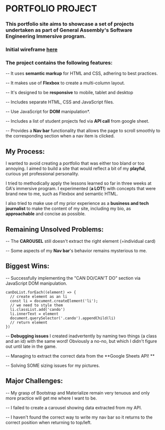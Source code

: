 # PORTFOLIO PROJECT

### This portfolio site aims to showcase a set of projects undertaken as part of General Assembly's **Software Engineering Immersive** program.


### Initial wireframe [here](https://lh3.googleusercontent.com/LBYm6RIwS6_VatbO9yWSTBSbD7jqfwvOWmnzL2b6U2JHUf3XEX-Uh5T2S6IVBwueYesCK6LrEO58_GQtZUUTD5uwxGjxyIj_hwJULfWq2n-IXQ1vWhLzaWNbaMw8Z_GjUjICjB-iXru1unMS_2LvNSagGobaXQfP36xXeInkqmVPtHd0YnVFcGE1TdAs0El6LiNh6Y9fcJ_5YqY5iilUYSy_hn6nywjOs2ywxRtExR5rFZwoF7DcEU6s276lwSCVbCgjIOE1b76NQ6II_1yabfiPR1FfAvu6y9BPGZMEsV8Ik_mBo_6AWOMIzS0s2lcb6ygoNa9G4Gxo4BgxsotGdyY1PW5TyJRuIFBsedI3zGgAr1LaDeGS00QngAYETzSnDGvjDD_aXR3vs6xeiui36l5hQT5-xod7RfWSRLBri4yCgdLYMBMvx4_ack6C8eBsdFzCy2CTNBI7gnW5DtSzOUo6aqv5NbTT02Xngt4wN8-an5pK-tfeOfkq7HCNBXc9i1JgEtXd8c3xsVGBG7nUF-Hx0zVvxs_w2zcnD5gTTF-85QxFpjyog4UEAs3us-Z9Q3JhX6Lz2eAJEYFjiTOwrcl_uYaB2UDe9nPaCUSMn35fGAdbItnzTpN_MAqzhgzV0_oCgGmGiKr6I22XvJBCTuUKWFqVx_5F=s250-k-rw-no)


### The project contains the following features:

-- It uses **semantic markup** for HTML and CSS, adhering to best practices.

-- It makes use of **Flexbox** to create a multi-column layout.

-- It's designed to be **responsive** to mobile, tablet and desktop

-- Includes separate HTML, CSS and JavaScript files.

-- Use JavaScript for **DOM** manipulation*.

-- Includes a list of student projects fed via **API call** from google sheet.

-- Provides a **Nav bar** functionality that allows the page to scroll smoothly to the corresponding section when a nav item is clicked.


## My Process:

I wanted to avoid creating a portfolio that was either too bland or too annoying. I aimed to build a site that would reflect a bit of my **playful**, curious yet professional personality.

I tried to methodically apply the lessons learned so far in three weeks at GA's immersive program. I experimented (**a LOT!**) with concepts that were brand new to me, such as Flexbox and  semantic HTML.

I also tried to make use of my prior experience as a **business and tech journalist** to make the content of my site, including my bio, as **approachable** and concise as possible.


## Remaining Unsolved Problems:
--  The **CAROUSEL** still doesn't extract the right element (=individual card)

--  Some aspects of my **Nav bar**'s behavior remains mysterious to me.


## Biggest Wins:

-- Successfully implementing the "CAN DO/CAN'T DO" section via JavaScript DOM manipulation.

```
canDoList.forEach((element) => {
  // create element as an li
  const li = document.createElement('li');
  // we need to style them
  li.classList.add('cando')
  li.innerText = element
  document.querySelector('.cando').appendChild(li)
  // return element
})
```

-- **Debugging issues** I created inadvertently by naming two things (a class and an id) with the same word! Obviously a no-no, but which I didn't figure out until late in the game.

-- Managing to extract the correct data from the **Google Sheets API! **

-- Solving SOME sizing issues for my pictures.


## Major Challenges:

-- My grasp of Bootstrap and Materialize remain very tenuous and only more practice will get me where I want to be.

-- I failed to create a carousel showing data extracted from my API.

-- I haven't found the correct way to write my nav bar so it returns to the correct position when returning to top/left.
